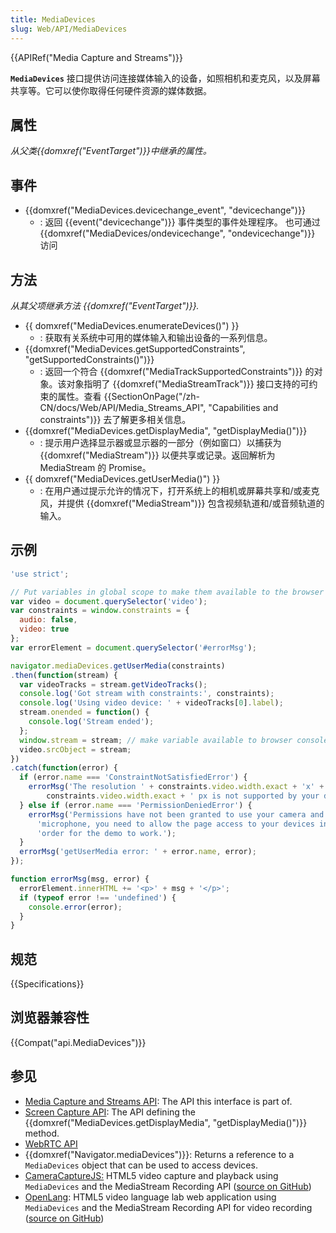 ```yaml
---
title: MediaDevices
slug: Web/API/MediaDevices
---
```

{{APIRef("Media Capture and Streams")}}

**`MediaDevices`** 接口提供访问连接媒体输入的设备，如照相机和麦克风，以及屏幕共享等。它可以使你取得任何硬件资源的媒体数据。

## 属性

_从父类{{domxref("EventTarget")}}中继承的属性。_

## 事件

- {{domxref("MediaDevices.devicechange_event", "devicechange")}}
  - : 返回 {{event("devicechange")}} 事件类型的事件处理程序。
    也可通过 {{domxref("MediaDevices/ondevicechange", "ondevicechange")}} 访问

## 方法

_从其父项继承方法 {{domxref("EventTarget")}}._

- {{ domxref("MediaDevices.enumerateDevices()") }}
  - : 获取有关系统中可用的媒体输入和输出设备的一系列信息。
- {{domxref("MediaDevices.getSupportedConstraints", "getSupportedConstraints()")}}
  - : 返回一个符合 {{domxref("MediaTrackSupportedConstraints")}} 的对象。该对象指明了 {{domxref("MediaStreamTrack")}} 接口支持的可约束的属性。查看 {{SectionOnPage("/zh-CN/docs/Web/API/Media_Streams_API", "Capabilities and constraints")}} 去了解更多相关信息。
- {{domxref("MediaDevices.getDisplayMedia", "getDisplayMedia()")}}
  - : 提示用户选择显示器或显示器的一部分（例如窗口）以捕获为{{domxref("MediaStream")}} 以便共享或记录。返回解析为 MediaStream 的 Promise。
- {{ domxref("MediaDevices.getUserMedia()") }}
  - : 在用户通过提示允许的情况下，打开系统上的相机或屏幕共享和/或麦克风，并提供 {{domxref("MediaStream")}} 包含视频轨道和/或音频轨道的输入。

## 示例

```js
'use strict';

// Put variables in global scope to make them available to the browser console.
var video = document.querySelector('video');
var constraints = window.constraints = {
  audio: false,
  video: true
};
var errorElement = document.querySelector('#errorMsg');

navigator.mediaDevices.getUserMedia(constraints)
.then(function(stream) {
  var videoTracks = stream.getVideoTracks();
  console.log('Got stream with constraints:', constraints);
  console.log('Using video device: ' + videoTracks[0].label);
  stream.onended = function() {
    console.log('Stream ended');
  };
  window.stream = stream; // make variable available to browser console
  video.srcObject = stream;
})
.catch(function(error) {
  if (error.name === 'ConstraintNotSatisfiedError') {
    errorMsg('The resolution ' + constraints.video.width.exact + 'x' +
        constraints.video.width.exact + ' px is not supported by your device.');
  } else if (error.name === 'PermissionDeniedError') {
    errorMsg('Permissions have not been granted to use your camera and ' +
      'microphone, you need to allow the page access to your devices in ' +
      'order for the demo to work.');
  }
  errorMsg('getUserMedia error: ' + error.name, error);
});

function errorMsg(msg, error) {
  errorElement.innerHTML += '<p>' + msg + '</p>';
  if (typeof error !== 'undefined') {
    console.error(error);
  }
}
```

## 规范

{{Specifications}}

## 浏览器兼容性

{{Compat("api.MediaDevices")}}

## 参见

- [Media Capture and Streams API](/zh-CN/docs/Web/API/Media_Streams_API): The API this interface is part of.
- [Screen Capture API](/zh-CN/docs/Web/API/Screen_Capture_API): The API defining the {{domxref("MediaDevices.getDisplayMedia", "getDisplayMedia()")}} method.
- [WebRTC API](/zh-CN/docs/Web/API/WebRTC_API)
- {{domxref("Navigator.mediaDevices")}}: Returns a reference to a `MediaDevices` object that can be used to access devices.
- [CameraCaptureJS:](https://github.com/chrisjohndigital/CameraCaptureJS) HTML5 video capture and playback using `MediaDevices` and the MediaStream Recording API ([source on GitHub](https://github.com/chrisjohndigital/CameraCaptureJS))
- [OpenLang](https://github.com/chrisjohndigital/OpenLang): HTML5 video language lab web application using `MediaDevices` and the MediaStream Recording API for video recording ([source on GitHub](https://github.com/chrisjohndigital/OpenLang))
